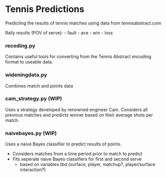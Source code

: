 
# Tennis Predictions
Predicting the results of tennis matches using data from tennisabstract.com

Rally results (POV of serve):
    - fault
    - ace
    - win
    - loss

### recoding.py
Contains useful tools for converting from the Tennis Abstract encoding format to useable data. 

### wideningdata.py
Combines match and points data

### cam_strategy.py (WIP)
Uses a strategy developed by renowned engineer Cam. Considers all previous matches and predicts winner based on their average shots per match.

### naivebayes.py (WIP)
Uses a naive Bayes classifier to predict results of points.
- Considers matches from a time period prior to match to predict
- Fits seperate naive Bayes classifiers for first and second serve
    - based on variables tbd (surface, player, matchup?, player/surface interaction?)